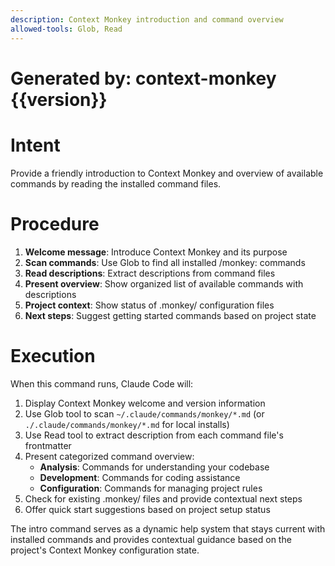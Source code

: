 ```yaml
---
description: Context Monkey introduction and command overview
allowed-tools: Glob, Read
---
```


# Generated by: context-monkey {{version}}

# Intent

Provide a friendly introduction to Context Monkey and overview of available commands by reading the installed command files.

# Procedure

1. **Welcome message**: Introduce Context Monkey and its purpose
2. **Scan commands**: Use Glob to find all installed /monkey: commands  
3. **Read descriptions**: Extract descriptions from command files
4. **Present overview**: Show organized list of available commands with descriptions
5. **Project context**: Show status of .monkey/ configuration files
6. **Next steps**: Suggest getting started commands based on project state

# Execution

When this command runs, Claude Code will:

1. Display Context Monkey welcome and version information
2. Use Glob tool to scan `~/.claude/commands/monkey/*.md` (or `./.claude/commands/monkey/*.md` for local installs)
3. Use Read tool to extract description from each command file's frontmatter
4. Present categorized command overview:
   - **Analysis**: Commands for understanding your codebase
   - **Development**: Commands for coding assistance  
   - **Configuration**: Commands for managing project rules
5. Check for existing .monkey/ files and provide contextual next steps
6. Offer quick start suggestions based on project setup status

The intro command serves as a dynamic help system that stays current with installed commands and provides contextual guidance based on the project's Context Monkey configuration state.
